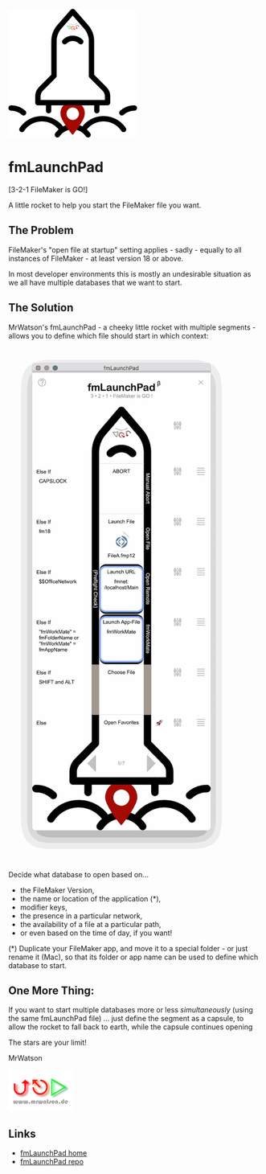![fmLaunchPad logo][fmLaunchPad logo]
# fmLaunchPad
[3-2-1 FileMaker is GO!]

A little rocket to help you start the FileMaker file you want.

## The Problem

FileMaker's "open file at startup" setting applies - sadly - equally to all instances of FileMaker - at least version 18 or above. 

In most developer environments this is mostly an undesirable situation as we all have multiple databases that we want to start.

## The Solution

MrWatson's fmLaunchPad - a cheeky little rocket with multiple segments -  allows you to define which file should start in which context:

![fmLaunchPadRocket][fmLaunchPadRocket]

Decide what database to open based on...

- the FileMaker Version,
- the name or location of the application (*),
- modifier keys,
- the presence in a particular network,
- the availability of a file at a particular path,
- or even based on the time of day, if you want!

(*) Duplicate your FileMaker app, and move it to a special folder - or just rename it (Mac), so that its folder or app name can be used to define which database to start.

## One More Thing:

If you want to start multiple databases more or less *simultaneously* (using the same fmLaunchPad file) ... just define the segment as a capsule, to allow the rocket to fall back to earth, while the capsule continues opening 

The stars are your limit!

MrWatson

[![mrwatson.de logo][mrwatson.de logo]][mrwatson.de]



## Links

- [fmLaunchPad home][fmLaunchPad home]
- [fmLaunchPad repo][fmLaunchPad repo]



[fmLaunchPad home]:https://www.fmworkmate.com/fmlaunchpad
[fmLaunchPad repo]:https://github.com/mrwatson-de/fmLaunchPad
[fmLaunchPad logo]:fmLaunchPadLogo_256_sm.png
[fmLaunchPadRocket]:fmLaunchPadRocket50_sm.png
[MBS-Plugin]:https://www.monkeybreadsoftware.com/filemaker/
[mrwatson.de logo]:www.mrwatson.de_neon_128.png
[mrwatson.de]:http://www.mrwatson.de


